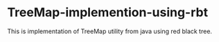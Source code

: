 # TreeMap-implemention-using-rbt
This is implementation of TreeMap utility from java using red black tree.
